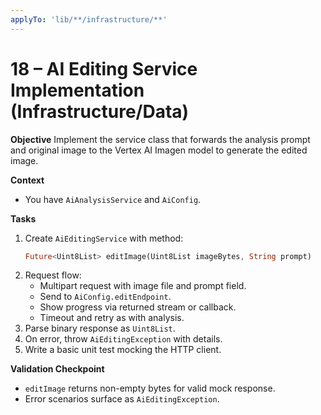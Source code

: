 ```yaml
---
applyTo: 'lib/**/infrastructure/**'
---
```


# 18 – AI Editing Service Implementation (Infrastructure/Data)

**Objective**
Implement the service class that forwards the analysis prompt and original image to the Vertex AI Imagen model to generate the edited image.

**Context**
- You have `AiAnalysisService` and `AiConfig`.

**Tasks**
1. Create `AiEditingService` with method:
   ```dart
   Future<Uint8List> editImage(Uint8List imageBytes, String prompt)
   ```
2. Request flow:
   - Multipart request with image file and prompt field.
   - Send to `AiConfig.editEndpoint`.
   - Show progress via returned stream or callback.
   - Timeout and retry as with analysis.
3. Parse binary response as `Uint8List`.
4. On error, throw `AiEditingException` with details.
5. Write a basic unit test mocking the HTTP client.

**Validation Checkpoint**
- `editImage` returns non-empty bytes for valid mock response.
- Error scenarios surface as `AiEditingException`.
